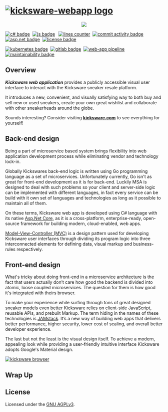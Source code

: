# [![kicksware-webapp logo][]][Kicksware url]

<p align="center">
	<a href="https://kicksware.com">
		<img src="https://img.shields.io/website?label=Visit%20website&down_message=unavailable&up_color=teal&up_message=kicksware.com%20%7C%20online&url=https%3A%2F%2Fkicksware.com">
	</a>
</p>

[![c# badge]](https://docs.microsoft.com/dotnet/csharp)&nbsp;
[![js badge]][jamstack]&ensp;
[![lines counter]](https://github.com/timoth-y/kicksware-web-app)&nbsp;
[![commit activity badge]][repo commit activity]&nbsp;
[![asp.net badge]][asp.net core]&nbsp;
[![license badge]](https://www.gnu.org/licenses/agpl-3.0)

[![kubernetes badge]](https://kubernetes.io)&nbsp;
[![gitlab badge]](https://ci.kicksware.com/kicksware/kicksware-web-app)&nbsp;
[![web-app pipeline]](https://ci.kicksware.com/kicksware/web-app/-/commits/master)&nbsp;
[![maintainability badge]][maintainability source]

## Overview

_**Kicksware web application**_ provides a publicly accessible visual user interface to interact with the Kicksware sneaker resale platform.

It introduces a new, convenient, and visually satisfying way to both buy and sell new or used sneakers, create your own great wishlist and collaborate with other sneakerheads around the globe.

Sounds interesting? Consider visiting [**kicksware.com**][kicksware url] to see everything for yourself!

## Back-end design

Being a part of microservice based system brings flexibility into web application development process while eliminating vendor and technology lock-in.

Globally Kickswares back-end logic is written using Go programming language as a set of microservices. Unfortunately currently, Go isn't as great for front-end development as it is for back-end. Luckily MSA is designed to deal with such problems so your client and server-side logic can be implemented with different languages, in fact every service can be build with it own set of languages and technologies as long as it possible to maintain all of them.

On these terms, Kicksware web app is developed using C# language with its native [Asp.Net Core][asp.net core], as it is a cross-platform, enterprise-ready, open-source framework for building modern, cloud-enabled, web apps.

[Model-View-Controller (MVC)][mvc pattern] is a design pattern used for developing Kicksware user interfaces through dividing its program logic into three interconnected elements for defining data, visual markup and business-rules respectively.

## Front-end design

What's tricky about doing front-end in a microservice architecture is the fact that users actually don’t care how good the backend is divided into atomic, loose coupled microservices. The question for them is how good it's integrated with theirs browser.

To make your experience while surfing through tons of great designed sneaker models even better Kicksware relies on client-side JavaScript, reusable APIs, and prebuilt Markup. The term hiding in the names of these technologies is [JAMstack][jamstack]. It’s a new way of building web apps that delivers better performance, higher security, lower cost of scaling, and overall better developer experience.

The last but not the least is the visual design itself. To achieve a modern, appealing look while providing a user-friendly intuitive interface Kicksware adopts Google's Material design.

[![kicksware browser][]][Kicksware url]

## Wrap Up

## License

Licensed under the [GNU AGPLv3][license file].

[kicksware-webapp logo]: https://ci.kicksware.com/kicksware/web-app/-/raw/master/assets/kicksware-webapp-logo.png
[kicksware url]: https://kicksware.com

[Website badge]: https://img.shields.io/website?label=Visit%20website&down_message=unavailable&up_color=teal&up_message=kicksware.com%20%7C%20online&url=https%3A%2F%2Fkicksware.com
[c# badge]: https://img.shields.io/badge/Code-C%23-informational?style=flat&logo=c-sharp&logoColor=white&color=1E9E25
[js badge]: https://img.shields.io/badge/Code-JavaScript-informational?style=flat&logo=javascript&logoColor=white&color=F7E018
[commit activity badge]: https://img.shields.io/github/commit-activity/m/timoth-y/kicksware-web-app?label=Commit%20activity&color=teal
[repo commit activity]: https://github.com/timoth-y/kicksware-web-app/graphs/commit-activity
[lines counter]: https://img.shields.io/tokei/lines/github/timoth-y/kicksware-web-app?color=teal&label=Lines
[asp.net badge]: https://img.shields.io/badge/Framework-ASP.NET%20Core-informational?style=flat&logo=.net&logoColor=white&color=teal
[license badge]: https://img.shields.io/badge/License-AGPL%20v3-blue.svg?color=teal
[architecture badge]: https://img.shields.io/badge/Architecture-Microservices-informational?style=flat&logo=opslevel&logoColor=white&color=teal
[kubernetes badge]: https://img.shields.io/badge/DevOps-Kubernetes-informational?style=flat&logo=kubernetes&logoColor=white&color=316DE6
[gitlab badge]: https://img.shields.io/badge/CI-Gitlab_CE-informational?style=flat&logo=gitlab&logoColor=white&color=FCA326
[web-app pipeline]: https://ci.kicksware.com/kicksware/web-app/badges/master/pipeline.svg?key_text=Web%20App%20|%20pipeline&key_width=115
[maintainability badge]: https://api.codeclimate.com/v1/badges/225b52efad204b10fc2d/maintainability
[maintainability source]: https://codeclimate.com/github/timoth-y/kicksware-web-app/maintainability

[asp.net core]: https://dotnet.microsoft.com/apps/aspnet
[mvc pattern]: https://www.codecademy.com/articles/mvc
[jamstack]: https://jamstack.org
[material design]: https://material.io/design

[kicksware browser]: https://ci.kicksware.com/kicksware/web-app/-/raw/master/assets/kicksware-browser.png

[license file]: https://github.com/timoth-y/kicksware-platform/blob/master/LICENSE